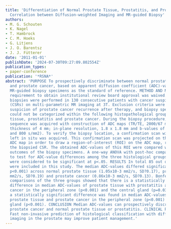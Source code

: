 ```yaml
---
title: 'Differentiation of Normal Prostate Tissue, Prostatitis, and Prostate Cancer:
  Correlation between Diffusion-weighted Imaging and MR-guided Biopsy'
authors:
- M. G. Schouten
- K. Nagel
- T. Hambrock
- C. M. Hoeks
- G. Litjens
- J. O. Barentsz
- J. J. Fütterer
date: '2011-01-01'
publishDate: '2024-07-30T09:27:09.802554Z'
publication_types:
- paper-conference
publication: '*RSNA*'
abstract: 'PURPOSE To prospectively discriminate between normal prostate tissue, prostatitis
  and prostate cancer, based on apparent diffusion coefficient (ADC)-values, using
  MR-guided biopsy specimens as the standard of reference. METHOD AND MATERIALS The
  requirement to obtain institutional review board approval was waived. MR-guided
  biopsies were performed in 130 consecutive patients with cancer suspicious regions
  (CSRs) on multi-parametric MR imaging at 3T. Exclusion criteria were patients with
  suspicion of prostate cancer recurrence after therapy, and biopsy specimens which
  could not be categorized within the following histopathological groups: normal prostate
  tissue, prostatitis and prostate cancer. During the biopsy procedure, an axial diffusion-weighted
  sequence was acquired with construction of ADC maps (TR/TE, 2000/67 ms; section
  thickness of 4 mm; in-plane resolution, 1.8 x 1.8 mm and b-values of 0, 100, 500
  and 800 s/mm2). To verify the biopsy location, a confirmation scan with the needle
  left in situ was acquired. This confirmation scan was projected on the calculated
  ADC map in order to draw a region-of-interest (ROI) on the ADC map, representing
  the biopsied CSR. The obtained ADC-values of this ROI were compared with the histological
  outcomes of the biopsy specimens. A one-way ANOVA with post-hoc comparison was used
  to test for ADC-value differences among the three histological groups. Differences
  were considered to be significant at p<.05. RESULTS In total 85 out of 130 patients
  were included in this study. The median ADC-values differed significantly (ANOVA,
  p<0.001) across normal prostate tissue (1.05x10-3 mm2/s, SD?0.17), prostatitis (1.13x10-3
  mm2/s, SD?0.19) and prostate cancer (0.86x10-3 mm2/s, SD?0.13). Bonferroni post-hoc
  comparisons of the three groups showed that there is a statistically significant
  difference in median ADC-values of prostate tissue with prostatitis and prostate
  cancer in the peripheral zone (p<0.001) and the central gland (p=0.03). Furthermore,
  a statistically significant difference was found in median ADC-values of normal
  prostate tissue and prostate cancer in the peripheral zone (p<0.001) and the central
  gland (p<0.001). CONCLUSION Median ADC-values can prospectively discriminate between
  prostate cancer and normal prostate tissue or prostatitis. CLINICAL RELEVANCE/APPLICATION
  Fast non-invasive prediction of histological classification with diffusion weighted
  imaging in the prostate may improve patient management.'
---
```

